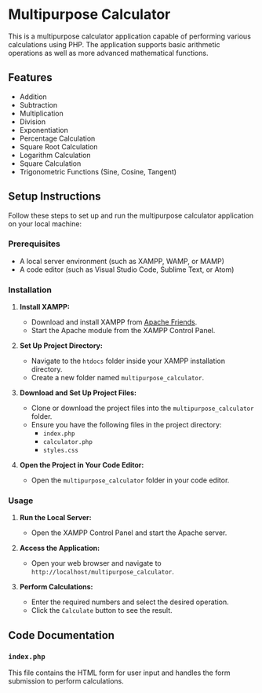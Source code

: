 # Multipurpose Calculator

This is a multipurpose calculator application capable of performing various calculations using PHP. The application supports basic arithmetic operations as well as more advanced mathematical functions.

## Features

- Addition
- Subtraction
- Multiplication
- Division
- Exponentiation
- Percentage Calculation
- Square Root Calculation
- Logarithm Calculation
- Square Calculation
- Trigonometric Functions (Sine, Cosine, Tangent)

## Setup Instructions

Follow these steps to set up and run the multipurpose calculator application on your local machine:

### Prerequisites

- A local server environment (such as XAMPP, WAMP, or MAMP)
- A code editor (such as Visual Studio Code, Sublime Text, or Atom)

### Installation

1. **Install XAMPP:**
   - Download and install XAMPP from [Apache Friends](https://www.apachefriends.org/index.html).
   - Start the Apache module from the XAMPP Control Panel.

2. **Set Up Project Directory:**
   - Navigate to the `htdocs` folder inside your XAMPP installation directory.
   - Create a new folder named `multipurpose_calculator`.

3. **Download and Set Up Project Files:**
   - Clone or download the project files into the `multipurpose_calculator` folder.
   - Ensure you have the following files in the project directory:
     - `index.php`
     - `calculator.php`
     - `styles.css`

4. **Open the Project in Your Code Editor:**
   - Open the `multipurpose_calculator` folder in your code editor.

### Usage

1. **Run the Local Server:**
   - Open the XAMPP Control Panel and start the Apache server.

2. **Access the Application:**
   - Open your web browser and navigate to `http://localhost/multipurpose_calculator`.

3. **Perform Calculations:**
   - Enter the required numbers and select the desired operation.
   - Click the `Calculate` button to see the result.

## Code Documentation

### `index.php`

This file contains the HTML form for user input and handles the form submission to perform calculations.

